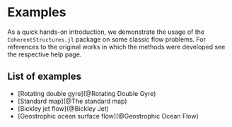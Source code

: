 # Examples
As a quick hands-on introduction, we demonstrate the usage of the
`CoherentStructures.jl` package on some classic flow problems. For references to
the original works in which the methods were developed see the respective help
page.

## List of examples

* [Rotating double gyre](@Rotating Double Gyre)
* [Standard map](@The standard map)
* [Bickley jet flow](@Bickley Jet)
* [Geostrophic ocean surface flow](@Geostrophic Ocean Flow)
